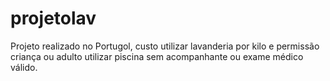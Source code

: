 # projetolav
Projeto realizado no Portugol, custo utilizar lavanderia por kilo e permissão criança ou adulto utilizar piscina sem acompanhante ou exame médico válido.
